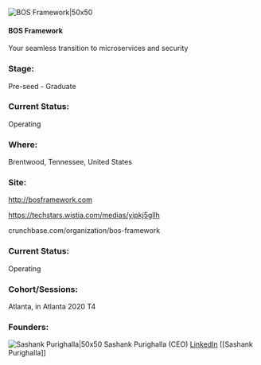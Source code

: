 

![BOS Framework|50x50](https://res.cloudinary.com/crunchbase-production/image/upload/j9wpzyeqt893nxseahme)

#### BOS Framework
Your seamless transition to microservices and security

### Stage: 
Pre-seed - Graduate 

### Current Status: 
Operating

### Where:
Brentwood, Tennessee, United States

### Site:
http://bosframework.com

https://techstars.wistia.com/medias/yipkj5gllh

crunchbase.com/organization/bos-framework

### Current Status: 
Operating

### Cohort/Sessions: 
Atlanta, in Atlanta 2020 T4

### Founders: 

![Sashank Purighalla|50x50](https://apimg.techstars.com/connect/images/image_files/5eea234234a60d433d00050f/original/Sashank_Purighalla-201808.JPG) Sashank Purighalla (CEO) [LinkedIn](https://linkedin.com/in/sashankpurighalla) [[Sashank Purighalla]]


